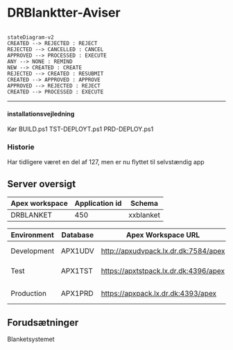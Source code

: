 # DRBlanktter-Aviser

```mermaid

stateDiagram-v2
CREATED --> REJECTED : REJECT
REJECTED --> CANCELLED : CANCEL
APPROVED --> PROCESSED : EXECUTE
ANY --> NONE : REMIND
NEW --> CREATED : CREATE
REJECTED --> CREATED : RESUBMIT
CREATED --> APPROVED : APPROVE
APPROVED --> REJECTED : REJECT
CREATED --> PROCESSED : EXECUTE

```

***

#### installationsvejledning

Kør BUILD.ps1
TST-DEPLOYT.ps1
PRD-DEPLOY.ps1


### Historie
Har tidligere været en del af 127, men er nu flyttet til selvstændig app

## Server oversigt


| Apex workspace | Application id | Schema    |
|----------------|----------------|-----------|
| DRBLANKET      | 450            | xxblanket |


| Environment | Database | Apex Workspace URL                    | Apex application URL                          | Single Signon                                              | Uden Kerberos (til REST oauth2)       |
|-------------|----------|---------------------------------------|-----------------------------------------------|------------------------------------------------------------|---------------------------------------|
| Development | APX1UDV  | http://apxudvpack.lx.dr.dk:7584/apex  | http://apxudvpack.lx.dr.dk:7584/apex/f?p=127  | NA                                                         | N/A                                   |
| Test        | APX1TST  | https://apxtstpack.lx.dr.dk:4396/apex | https://apxtstpack.lx.dr.dk:4396/apex/f?p=127 | https://apxtstpack.lx.dr.dk:4396/apex/f?p=127 (se noter *) | https://apxtstpack.lx.dr.dk:4397/apex |
|             |
| Production  | APX1PRD  | https://apxpack.lx.dr.dk:4393/apex    | https://apxpack.lx.dr.dk:4393/apex/f?p=127    | https://apxpack.lx.dr.dk:4393/apex/f?p=127                 | https://apxpack.lx.dr.dk:4392/apex    |


## Forudsætninger

Blanketsystemet



